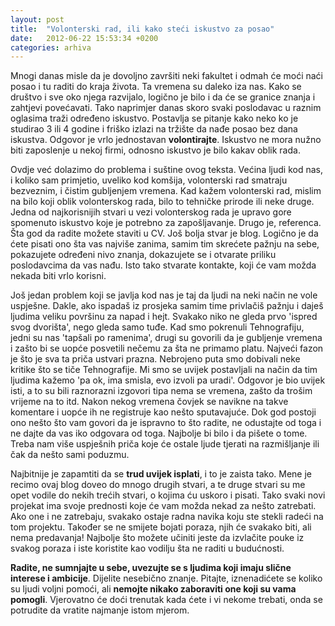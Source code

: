 ```yaml
---
layout: post
title:  "Volonterski rad, ili kako steći iskustvo za posao"
date:   2012-06-22 15:53:34 +0200
categories: arhiva
---
```

Mnogi danas misle da je dovoljno završiti neki fakultet i odmah će moći naći posao i tu raditi do kraja života. Ta vremena su daleko iza nas. Kako se društvo i sve oko njega razvijalo, logično je bilo i da će se granice znanja i zahtjevi povećavati. Tako naprimjer danas skoro svaki poslodavac u raznim oglasima traži određeno iskustvo. Postavlja se pitanje kako neko ko je studirao 3 ili 4 godine i friško izlazi na tržište da nađe posao bez dana iskustva. Odgovor je vrlo jednostavan **volontirajte**. Iskustvo ne mora nužno biti zaposlenje u nekoj firmi, odnosno iskustvo je bilo kakav oblik rada.

Ovdje već dolazimo do problema i suštine ovog teksta. Većina ljudi kod nas, i koliko sam primjetio, uveliko kod komšija, volonterski rad smatraju bezveznim, i čistim gubljenjem vremena. Kad kažem volonterski rad, mislim na bilo koji oblik volonterskog rada, bilo to tehničke prirode ili neke druge. Jedna od najkorisnijih stvari u vezi volonterskog rada je upravo gore spomenuto iskustvo koje je potrebno za zapošljavanje. Drugo je, referenca. Šta god da radite možete staviti u CV. Još bolja stvar je blog. Logično je da ćete pisati ono šta vas najviše zanima, samim tim skrećete pažnju na sebe, pokazujete određeni nivo znanja, dokazujete se i otvarate priliku poslodavcima da vas nađu. Isto tako stvarate kontakte, koji će vam možda nekada biti vrlo korisni.

Još jedan problem koji se javlja kod nas je taj da ljudi na neki način ne vole uspješne. Dakle, ako ispadaš iz prosjeka samim time privlačiš pažnju i daješ ljudima veliku površinu za napad i hejt. Svakako niko ne gleda prvo 'ispred svog dvorišta', nego gleda samo tuđe. Kad smo pokrenuli Tehnografiju, jedni su nas 'tapšali po ramenima', drugi su govorili da je gubljenje vremena i zašto bi se uopće posvetili nečemu za šta ne primamo platu. Najveći fazon je što je sva ta priča ustvari prazna. Nebrojeno puta smo dobivali neke kritike što se tiče Tehnografije. Mi smo se uvijek postavljali na način da tim ljudima kažemo 'pa ok, ima smisla, evo izvoli pa uradi'. Odgovor je bio uvijek isti, a to su bili raznorazni izgovori tipa nema se vremena, zašto da trošim vrijeme na to itd. Nakon nekog vremena čovjek se navikne na takve komentare i uopće ih ne registruje kao nešto sputavajuće. Dok god postoji ono nešto što vam govori da je ispravno to što radite, ne odustajte od toga i ne dajte da vas iko odgovara od toga. Najbolje bi bilo i da pišete o tome. Treba nam više uspješnih priča koje će ostale ljude tjerati na razmišljanje ili čak da nešto sami poduzmu.

Najbitnije je zapamtiti da se **trud uvijek isplati**, i to je zaista tako. Mene je recimo ovaj blog doveo do mnogo drugih stvari, a te druge stvari su me opet vodile do nekih trećih stvari, o kojima ću uskoro i pisati. Tako svaki novi projekat ima svoje prednosti koje će vam možda nekad za nešto zatrebati. Ako one i ne zatrebaju, svakako ostaje radna navika koju ste stekli radeći na tom projektu. Također se ne smijete bojati poraza, njih će svakako biti, ali nema predavanja! Najbolje što možete učiniti jeste da izvlačite pouke iz svakog poraza i iste koristite kao vodilju šta ne raditi u budućnosti.

**Radite, ne sumnjajte u sebe, uvezujte se s ljudima koji imaju slične interese i ambicije**. Dijelite nesebično znanje. Pitajte, iznenadićete se koliko su ljudi voljni pomoći, ali **nemojte nikako zaboraviti one koji su vama pomogli**. Vjerovatno će doći trenutak kada ćete i vi nekome trebati, onda se potrudite da vratite najmanje istom mjerom.
